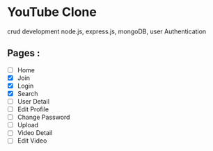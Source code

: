 # YouTube Clone 
crud development
node.js, express.js, mongoDB, user Authentication



## Pages : 
- [ ] Home
- [X] Join
- [X] Login
- [X] Search
- [ ] User Detail
- [ ] Edit Profile
- [ ] Change Password
- [ ] Upload
- [ ] Video Detail
- [ ] Edit Video